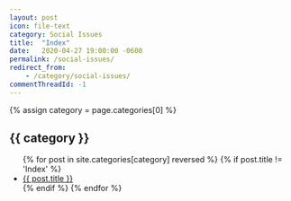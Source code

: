 ```yaml
---
layout: post
icon: file-text
category: Social Issues
title:  "Index"
date:   2020-04-27 19:00:00 -0600
permalink: /social-issues/
redirect_from:
    - /category/social-issues/
commentThreadId: -1
---
```


{% assign category = page.categories[0] %}

## {{ category }}

<ul>
    {% for post in site.categories[category] reversed %}
        {% if post.title != 'Index' %}
        <li><a href='{{ post.url }}'>{{ post.title }}</a></li>
        {% endif %}
    {% endfor %}
</ul>
